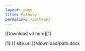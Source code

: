 ```yaml
---
layout: page
title: Pathway
permalink: /pathway/
---
```



[Download vd  here][1]

[1]:{{ site.url }}/download/path.docx

 



